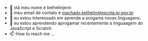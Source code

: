 - 👋 olá meu nome é kethelinjenn
- 👀 meu email de contato é machado.kethelin@escola.pr.gov.br
- 🌱 eu estou interessado em aprende a progama novas linguagens.
- 💞️ eu estou aprendendo aprogamar recentemente a linguaagem do JavaScript e Scratch
- 📫 How to reach me ...

<!---
kethelinjenn/kethelinjenn is a ✨ special ✨ repository because its `README.md` (this file) appears on your GitHub profile.
You can click the Preview link to take a look at your changes.
--->
